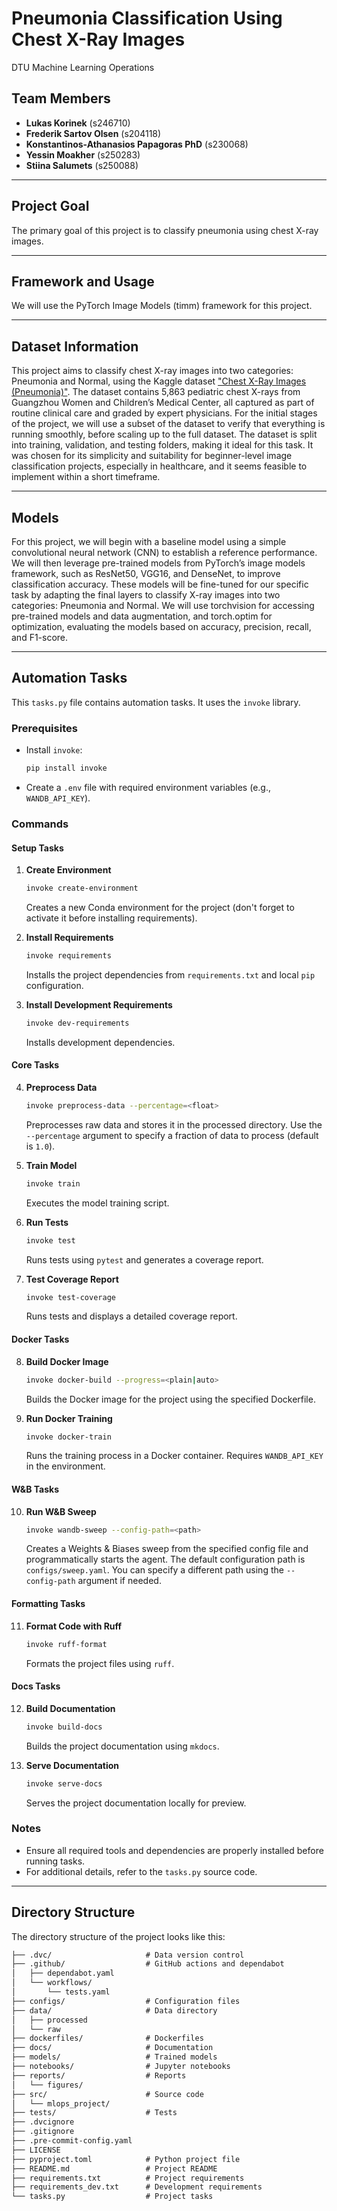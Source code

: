 # Pneumonia Classification Using Chest X-Ray Images

DTU Machine Learning Operations

## Team Members

- **Lukas Korinek** (s246710)
- **Frederik Sartov Olsen** (s204118)
- **Konstantinos-Athanasios Papagoras PhD** (s230068)
- **Yessin Moakher** (s250283)
- **Stiina Salumets** (s250088)

---

## Project Goal

The primary goal of this project is to classify pneumonia using chest X-ray images.

---

## Framework and Usage

We will use the PyTorch Image Models (timm) framework for this project.

---

## Dataset Information

This project aims to classify chest X-ray images into two categories: Pneumonia and Normal, using the Kaggle dataset  ["Chest X-Ray Images (Pneumonia)"](https://www.kaggle.com/datasets/paultimothymooney/chest-xray-pneumonia). The dataset contains 5,863 pediatric chest X-rays from Guangzhou Women and Children’s Medical Center, all captured as part of routine clinical care and graded by expert physicians. For the initial stages of the project, we will use a subset of the dataset to verify that everything is running smoothly, before scaling up to the full dataset. The dataset is split into training, validation, and testing folders, making it ideal for this task. It was chosen for its simplicity and suitability for beginner-level image classification projects, especially in healthcare, and it seems feasible to implement within a short timeframe.

---

## Models

For this project, we will begin with a baseline model using a simple convolutional neural network (CNN) to establish a reference performance. We will then leverage pre-trained models from PyTorch’s image models framework, such as ResNet50, VGG16, and DenseNet, to improve classification accuracy. These models will be fine-tuned for our specific task by adapting the final layers to classify X-ray images into two categories: Pneumonia and Normal. We will use torchvision for accessing pre-trained models and data augmentation, and torch.optim for optimization, evaluating the models based on accuracy, precision, recall, and F1-score.

---

## Automation Tasks

This `tasks.py` file contains automation tasks. It uses the `invoke` library.

### Prerequisites

- Install `invoke`:
  ```bash
  pip install invoke
  ```
- Create a `.env` file with required environment variables (e.g., `WANDB_API_KEY`).

### Commands

#### Setup Tasks

1. **Create Environment**

   ```bash
   invoke create-environment
   ```

   Creates a new Conda environment for the project (don't forget to activate it before installing requirements).

2. **Install Requirements**

   ```bash
   invoke requirements
   ```

   Installs the project dependencies from `requirements.txt` and local `pip` configuration.

3. **Install Development Requirements**

   ```bash
   invoke dev-requirements
   ```

   Installs development dependencies.

#### Core Tasks

4. **Preprocess Data**

   ```bash
   invoke preprocess-data --percentage=<float>
   ```

   Preprocesses raw data and stores it in the processed directory. Use the `--percentage` argument to specify a fraction of data to process (default is `1.0`).

5. **Train Model**

   ```bash
   invoke train
   ```

   Executes the model training script.

6. **Run Tests**

   ```bash
   invoke test
   ```

   Runs tests using `pytest` and generates a coverage report.

7. **Test Coverage Report**

   ```bash
   invoke test-coverage
   ```

   Runs tests and displays a detailed coverage report.

#### Docker Tasks

8. **Build Docker Image**

   ```bash
   invoke docker-build --progress=<plain|auto>
   ```

   Builds the Docker image for the project using the specified Dockerfile.

9. **Run Docker Training**

   ```bash
   invoke docker-train
   ```

   Runs the training process in a Docker container. Requires `WANDB_API_KEY` in the environment.

#### W&B Tasks

10. **Run W&B Sweep**
    ```bash
    invoke wandb-sweep --config-path=<path>
    ```
    Creates a Weights & Biases sweep from the specified config file and programmatically starts the agent. The default configuration path is `configs/sweep.yaml`. You can specify a different path using the `--config-path` argument if needed.

#### Formatting Tasks

11. **Format Code with Ruff**
    ```bash
    invoke ruff-format
    ```
    Formats the project files using `ruff`.

#### Docs Tasks

12. **Build Documentation**

    ```bash
    invoke build-docs
    ```

    Builds the project documentation using `mkdocs`.

13. **Serve Documentation**

    ```bash
    invoke serve-docs
    ```

    Serves the project documentation locally for preview.

### Notes

- Ensure all required tools and dependencies are properly installed before running tasks.
- For additional details, refer to the `tasks.py` source code.

---

## Directory Structure

The directory structure of the project looks like this:

```txt
├── .dvc/                     # Data version control
├── .github/                  # GitHub actions and dependabot
│   ├── dependabot.yaml
│   └── workflows/
│       └── tests.yaml
├── configs/                  # Configuration files
├── data/                     # Data directory
│   ├── processed
│   └── raw
├── dockerfiles/              # Dockerfiles
├── docs/                     # Documentation
├── models/                   # Trained models
├── notebooks/                # Jupyter notebooks
├── reports/                  # Reports
│   └── figures/
├── src/                      # Source code
│   └── mlops_project/
├── tests/                    # Tests
├── .dvcignore
├── .gitignore
├── .pre-commit-config.yaml
├── LICENSE
├── pyproject.toml            # Python project file
├── README.md                 # Project README
├── requirements.txt          # Project requirements
├── requirements_dev.txt      # Development requirements
└── tasks.py                  # Project tasks
```
